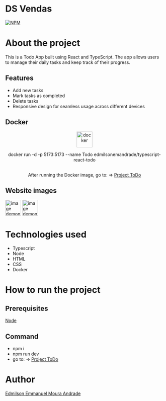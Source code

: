 # DS Vendas
[![NPM](https://img.shields.io/npm/l/react)](https://github.com/EdmilsonEMAndrade/projeto-sds3/blob/master/LICENSE) 

# About the project

This is a Todo App built using React and TypeScript. The app allows users to manage their daily tasks and keep track of their progress.

## Features

- Add new tasks
- Mark tasks as completed
- Delete tasks
- Responsive design for seamless usage across different devices

## Docker
<div align='center'>
<img src="../src/asset/docker.png"  height="50" alt="docker"/> 
  <br/>
  <p>docker run -d -p 5173:5173 --name Todo edmilsonemandrade/typescript-react-todo</p>
  <br/>
  After running the Docker image, go to: => <a target="_blank" href="http://localhost:5173/">Project ToDo</a>
</div>

## Website images

<img src="../src/asset/screen_no_tasks.png"  height="50" alt="image demonstrating the page without tasks"/>
<img src="../src/asset/screen_with_tasks.png"  height="50" alt="image demonstrating the page with tasks"/>

# Technologies used
- Typescript
- Node
- HTML
- CSS
- Docker

# How to run the project

## Prerequisites
<a target="_blank" href="https://nodejs.org/en">Node</a>

## Command
- npm i
- npm run dev
- go to: => <a target="_blank" href="http://localhost:5173/">Project ToDo</a>

# Author
<a target="_blank" href="https://www.linkedin.com/in/eemandrade/">Edmilson Emmanuel Moura Andrade</a>
